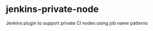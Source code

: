jenkins-private-node
====================

Jenkins plugin to support private CI nodes using job name patterns
